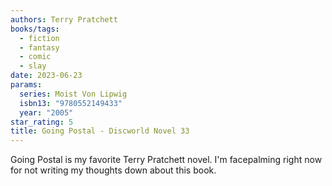 ```yaml
---
authors: Terry Pratchett
books/tags:
  - fiction
  - fantasy
  - comic
  - slay
date: 2023-06-23
params:
  series: Moist Von Lipwig
  isbn13: "9780552149433"
  year: "2005"
star_rating: 5
title: Going Postal - Discworld Novel 33
---
```


Going Postal is my favorite Terry Pratchett novel. I'm facepalming right now for
not writing my thoughts down about this book.

<!--more-->
